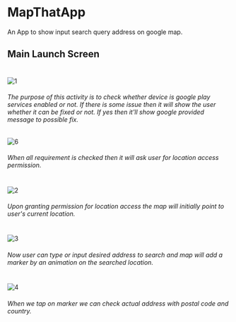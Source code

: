 # MapThatApp
An App to show input search query address on google map.

## Main Launch Screen
#
![1](https://user-images.githubusercontent.com/22201958/41682984-6311f9fe-74a7-11e8-9f37-ea4a4847f0c9.jpg)

###### The purpose of this activity is to check whether device is google play services enabled or not. If there is some issue then it will show the user whether it can be fixed or not. If yes then it'll show google provided message to possible fix.


![6](https://user-images.githubusercontent.com/22201958/41683241-0b2f94ca-74a8-11e8-871a-dad352eca9a7.jpg)

###### When all requirement is checked then it will ask user for location access permission.

#
![2](https://user-images.githubusercontent.com/22201958/41682985-63244d84-74a7-11e8-9a7b-db242d8d22b7.jpg)

###### Upon granting permission for location access the map will initially point to user's current location.

#
![3](https://user-images.githubusercontent.com/22201958/41682986-63361154-74a7-11e8-918a-a3494874378d.jpg)

###### Now user can type or input desired address to search and map will add a marker by an animation on the searched location.

#
![4](https://user-images.githubusercontent.com/22201958/41682987-634c6ff8-74a7-11e8-95ec-0ee99e8e3058.jpg)

###### When we tap on marker we can check actual address with postal code and country.

